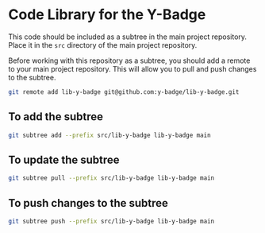 # Code Library for the Y-Badge
This code should be included as a subtree in the main project repository. Place it in the `src` directory of the main project repository.

Before working with this repository as a subtree, you should add a remote to your main project repository. This will allow you to pull and push changes to the subtree.

```bash
git remote add lib-y-badge git@github.com:y-badge/lib-y-badge.git
```

## To add the subtree
```bash
git subtree add --prefix src/lib-y-badge lib-y-badge main
```

## To update the subtree
```bash
git subtree pull --prefix src/lib-y-badge lib-y-badge main
```

## To push changes to the subtree
```bash
git subtree push --prefix src/lib-y-badge lib-y-badge main
```
